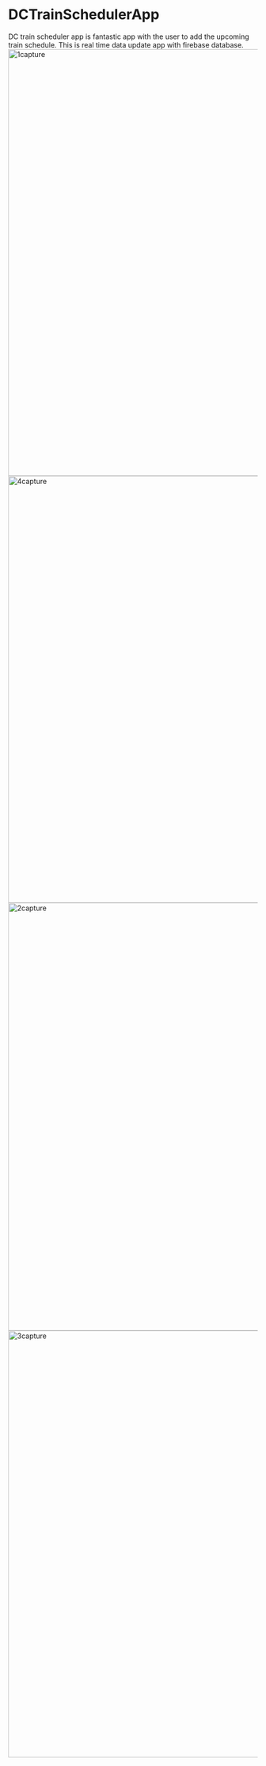 # DCTrainSchedulerApp
DC train scheduler app is fantastic app with the user to add the upcoming train schedule. This is real time data update app with firebase database. 
<img width="862" alt="1capture" src="https://cloud.githubusercontent.com/assets/23619819/24476586/dbb4cd6c-14a1-11e7-8ffb-12d8acb29f34.PNG">
<img width="862" alt="4capture" src="https://cloud.githubusercontent.com/assets/23619819/24476587/dbb503ae-14a1-11e7-907b-2c295a0dae23.PNG">
<img width="864" alt="2capture" src="https://cloud.githubusercontent.com/assets/23619819/24476585/dbb246be-14a1-11e7-812f-f652a6205d80.PNG">
<img width="862" alt="3capture" src="https://cloud.githubusercontent.com/assets/23619819/24476584/dbb0f73c-14a1-11e7-811b-dfb865ddfbac.PNG">

